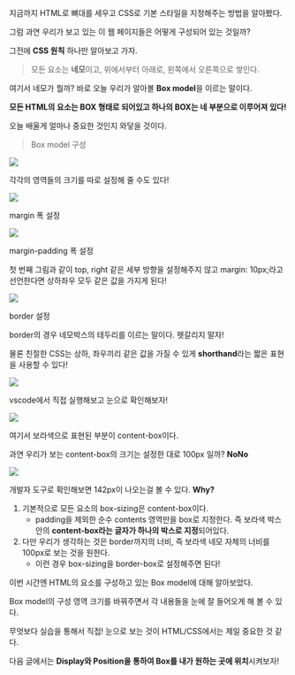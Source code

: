 지금까지 HTML로 뼈대를 세우고 CSS로 기본 스타일을 지정해주는 방법을 알아봤다.

그럼 과연 우리가 보고 있는 이 웹 페이지들은 어떻게 구성되어 있는 것일까?

그전에 **CSS 원칙** 하나만 알아보고 가자.

> 모든 요소는 **네모**이고, 위에서부터 아래로, 왼쪽에서 오른쪽으로 쌓인다.

여기서 네모가 뭘까? 바로 오늘 우리가 알아볼 **Box model**을 이르는 말이다.

**모든 HTML의 요소는 BOX 형태로 되어있고 하나의 BOX는 네 부분으로 이루어져 있다!**

오늘 배울게 얼마나 중요한 것인지 와닿을 것이다.

> Box model 구성

![](https://blog.kakaocdn.net/dn/bFZbwf/btrI6dVNZvT/vUkpsxeyW8pQre09BYO25k/img.png)

각각의 영역들의 크기를 따로 설정해 줄 수도 있다!

![](https://blog.kakaocdn.net/dn/QLMQe/btrI3tyqDOu/ode6WSjDqWWk0qZDk80Nt1/img.png)

margin 폭 설정

![](https://blog.kakaocdn.net/dn/JMnLe/btrI6qVwf84/yiDQIrekyG86cxK0njDIK1/img.png)

margin-padding 폭 설정

첫 번째 그림과 같이 top, right 같은 세부 방향을 설정해주지 않고 margin: 10px;라고 선언한다면 상하좌우 모두 같은 값을 가지게 된다!

![](https://blog.kakaocdn.net/dn/c8NI00/btrI2qawzaj/RbKL78YCFM4jfXziOsvogK/img.png)

border 설정

border의 경우 네모박스의 테두리를 이르는 말이다. 헷갈리지 말자!

물론 친절한 CSS는 상하, 좌우끼리 같은 값을 가질 수 있게 **shorthand**라는 짧은 표현을 사용할 수 있다!

![](https://blog.kakaocdn.net/dn/te3HC/btrI6d9mE5a/E34ieuk1i9YI7KuZi62gLk/img.png)

vscode에서 직접 실행해보고 눈으로 확인해보자!

![](https://blog.kakaocdn.net/dn/znMum/btrI1V3MwDg/kMGfgTXKAqH9FI6rTjx1fK/img.png)

여기서 보라색으로 표현된 부분이 content-box이다. 

과연 우리가 보는 content-box의 크기는 설정한 대로 100px 일까? **NoNo**

![](https://blog.kakaocdn.net/dn/6WpYd/btrI7Lyj7WZ/3yzyxFgnlo3ExDaX1dP7q0/img.png)

개발자 도구로 확인해보면 142px이 나오는걸 볼 수 있다. **Why?**

1.  기본적으로 모든 요소의 box-sizing은 content-box이다.
    -   padding을 제외한 순수 contents 영역만을 box로 지정한다. 즉 보라색 박스 안의 **content-box라는 글자가 하나의 박스로 지정**되어있다.
2.  다만 우리가 생각하는 것은 border까지의 너비, 즉 보라색 네모 자체의 너비를 100px로 보는 것을 원한다.  
    -   이런 경우 box-sizing을 border-box로 설정해주면 된다!

이번 시간엔 HTML의 요소를 구성하고 있는 Box model에 대해 알아보았다.

Box model의 구성 영역 크기를 바꿔주면서 각 내용들을 눈에 잘 들어오게 해 볼 수 있다.

무엇보다 실습을 통해서 직접! 눈으로 보는 것이 HTML/CSS에서는 제일 중요한 것 같다. 

다음 글에서는 **Display와 Position을 통하여 Box를 내가 원하는 곳에 위치**시켜보자!